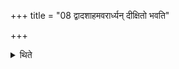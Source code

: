 +++
title = "08 द्वादशाहमवरार्ध्यन् दीक्षितो भवति"

+++

<details><summary>थिते</summary>

8. He remains consecrated at least for twelve days; or there is another (rule) that he should remain consecrated at least for one month or for one year or until he becomes lean.
</details>
